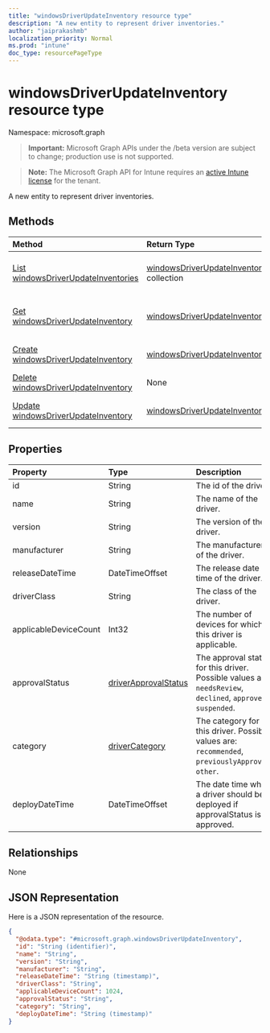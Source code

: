 ```yaml
---
title: "windowsDriverUpdateInventory resource type"
description: "A new entity to represent driver inventories."
author: "jaiprakashmb"
localization_priority: Normal
ms.prod: "intune"
doc_type: resourcePageType
---
```


# windowsDriverUpdateInventory resource type

Namespace: microsoft.graph

> **Important:** Microsoft Graph APIs under the /beta version are subject to change; production use is not supported.

> **Note:** The Microsoft Graph API for Intune requires an [active Intune license](https://go.microsoft.com/fwlink/?linkid=839381) for the tenant.

A new entity to represent driver inventories.

## Methods
|Method|Return Type|Description|
|:---|:---|:---|
|[List windowsDriverUpdateInventories](../api/intune-softwareupdate-windowsdriverupdateinventory-list.md)|[windowsDriverUpdateInventory](../resources/intune-softwareupdate-windowsdriverupdateinventory.md) collection|List properties and relationships of the [windowsDriverUpdateInventory](../resources/intune-softwareupdate-windowsdriverupdateinventory.md) objects.|
|[Get windowsDriverUpdateInventory](../api/intune-softwareupdate-windowsdriverupdateinventory-get.md)|[windowsDriverUpdateInventory](../resources/intune-softwareupdate-windowsdriverupdateinventory.md)|Read properties and relationships of the [windowsDriverUpdateInventory](../resources/intune-softwareupdate-windowsdriverupdateinventory.md) object.|
|[Create windowsDriverUpdateInventory](../api/intune-softwareupdate-windowsdriverupdateinventory-create.md)|[windowsDriverUpdateInventory](../resources/intune-softwareupdate-windowsdriverupdateinventory.md)|Create a new [windowsDriverUpdateInventory](../resources/intune-softwareupdate-windowsdriverupdateinventory.md) object.|
|[Delete windowsDriverUpdateInventory](../api/intune-softwareupdate-windowsdriverupdateinventory-delete.md)|None|Deletes a [windowsDriverUpdateInventory](../resources/intune-softwareupdate-windowsdriverupdateinventory.md).|
|[Update windowsDriverUpdateInventory](../api/intune-softwareupdate-windowsdriverupdateinventory-update.md)|[windowsDriverUpdateInventory](../resources/intune-softwareupdate-windowsdriverupdateinventory.md)|Update the properties of a [windowsDriverUpdateInventory](../resources/intune-softwareupdate-windowsdriverupdateinventory.md) object.|

## Properties
|Property|Type|Description|
|:---|:---|:---|
|id|String|The id of the driver.|
|name|String|The name of the driver.|
|version|String|The version of the driver.|
|manufacturer|String|The manufacturer of the driver.|
|releaseDateTime|DateTimeOffset|The release date time of the driver.|
|driverClass|String|The class of the driver.|
|applicableDeviceCount|Int32|The number of devices for which this driver is applicable.|
|approvalStatus|[driverApprovalStatus](../resources/intune-softwareupdate-driverapprovalstatus.md)|The approval status for this driver. Possible values are: `needsReview`, `declined`, `approved`, `suspended`.|
|category|[driverCategory](../resources/intune-softwareupdate-drivercategory.md)|The category for this driver. Possible values are: `recommended`, `previouslyApproved`, `other`.|
|deployDateTime|DateTimeOffset|The date time when a driver should be deployed if approvalStatus is approved.|

## Relationships
None

## JSON Representation
Here is a JSON representation of the resource.
<!-- {
  "blockType": "resource",
  "keyProperty": "id",
  "@odata.type": "microsoft.graph.windowsDriverUpdateInventory"
}
-->
``` json
{
  "@odata.type": "#microsoft.graph.windowsDriverUpdateInventory",
  "id": "String (identifier)",
  "name": "String",
  "version": "String",
  "manufacturer": "String",
  "releaseDateTime": "String (timestamp)",
  "driverClass": "String",
  "applicableDeviceCount": 1024,
  "approvalStatus": "String",
  "category": "String",
  "deployDateTime": "String (timestamp)"
}
```
